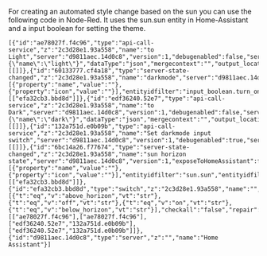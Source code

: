 For creating an automated style change based on the sun you can use the following code in Node-Red.
It uses the sun.sun entity in Home-Assistant and a input boolean for setting the theme. 


    [{"id":"ae78027f.f4c96","type":"api-call-service","z":"2c3d28e1.93a558","name":"to Light","server":"d9811aec.14d0c8","version":1,"debugenabled":false,"service_domain":"frontend","service":"set_theme","entityId":"","data":"{\"name\":\"light\"}","dataType":"json","mergecontext":"","output_location":"payload","output_location_type":"msg","mustacheAltTags":false,"x":480,"y":320,"wires":[[]]},{"id":"60133777.cf4a18","type":"server-state-changed","z":"2c3d28e1.93a558","name":"darkmode","server":"d9811aec.14d0c8","version":1,"exposeToHomeAssistant":false,"haConfig":[{"property":"name","value":""},{"property":"icon","value":""}],"entityidfilter":"input_boolean.turn_on_darkmode","entityidfiltertype":"exact","outputinitially":true,"state_type":"str","haltifstate":"","halt_if_type":"str","halt_if_compare":"is","outputs":1,"output_only_on_state_change":true,"x":80,"y":340,"wires":[["efa32cb3.bbd8d"]]},{"id":"edf36240.52e7","type":"api-call-service","z":"2c3d28e1.93a558","name":"to Dark","server":"d9811aec.14d0c8","version":1,"debugenabled":false,"service_domain":"frontend","service":"set_theme","entityId":"","data":"{\"name\":\"dark\"}","dataType":"json","mergecontext":"","output_location":"payload","output_location_type":"msg","mustacheAltTags":false,"x":480,"y":440,"wires":[[]]},{"id":"132a751d.e0b09b","type":"api-call-service","z":"2c3d28e1.93a558","name":"Set darkmode input switch","server":"d9811aec.14d0c8","version":1,"debugenabled":true,"service_domain":"input_boolean","service":"turn_on","entityId":"input_boolean.turn_on_darkmode","data":"","dataType":"json","mergecontext":"","output_location":"","output_location_type":"none","mustacheAltTags":false,"x":540,"y":380,"wires":[[]]},{"id":"6bc14a26.f77674","type":"server-state-changed","z":"2c3d28e1.93a558","name":"sun horizon state","server":"d9811aec.14d0c8","version":1,"exposeToHomeAssistant":false,"haConfig":[{"property":"name","value":""},{"property":"icon","value":""}],"entityidfilter":"sun.sun","entityidfiltertype":"exact","outputinitially":true,"state_type":"str","haltifstate":"","halt_if_type":"str","halt_if_compare":"is","outputs":1,"output_only_on_state_change":true,"x":100,"y":420,"wires":[["efa32cb3.bbd8d"]]},{"id":"efa32cb3.bbd8d","type":"switch","z":"2c3d28e1.93a558","name":"","property":"payload","propertyType":"msg","rules":[{"t":"eq","v":"above_horizon","vt":"str"},{"t":"eq","v":"off","vt":"str"},{"t":"eq","v":"on","vt":"str"},{"t":"eq","v":"below_horizon","vt":"str"}],"checkall":"false","repair":false,"outputs":4,"x":290,"y":380,"wires":[["ae78027f.f4c96"],["ae78027f.f4c96"],["edf36240.52e7","132a751d.e0b09b"],["edf36240.52e7","132a751d.e0b09b"]]},{"id":"d9811aec.14d0c8","type":"server","z":"","name":"Home Assistant"}]
